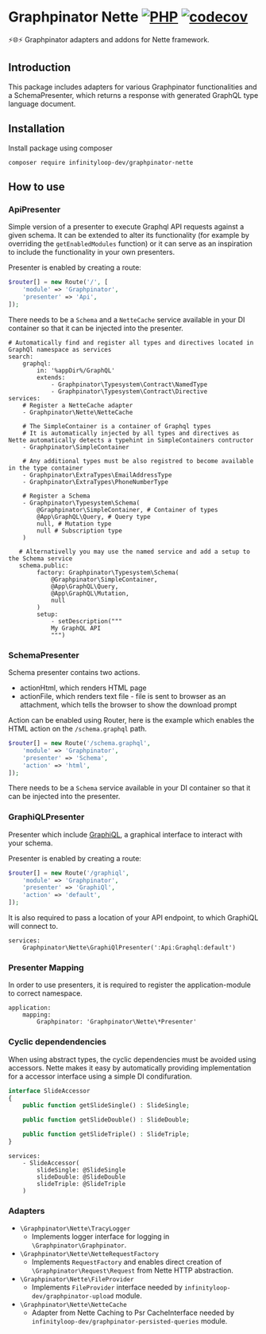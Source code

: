 # Graphpinator Nette [![PHP](https://github.com/infinityloop-dev/graphpinator-nette/workflows/PHP/badge.svg?branch=master)](https://github.com/infinityloop-dev/graphpinator-nette/actions?query=workflow%3APHP) [![codecov](https://codecov.io/gh/infinityloop-dev/graphpinator-nette/branch/master/graph/badge.svg)](https://codecov.io/gh/infinityloop-dev/graphpinator-nette)

:zap::globe_with_meridians::zap: Graphpinator adapters and addons for Nette framework.

## Introduction

This package includes adapters for various Graphpinator functionalities and a SchemaPresenter, which returns a response with generated GraphQL type language document.

## Installation

Install package using composer

```composer require infinityloop-dev/graphpinator-nette```

## How to use

### ApiPresenter

Simple version of a presenter to execute Graphql API requests against a given schema. It can be extended to alter its functionality (for example by overriding the `getEnabledModules` function) or it can serve as an inspiration to include the functionality in your own presenters.

Presenter is enabled by creating a route:

```php
$router[] = new Route('/', [
    'module' => 'Graphpinator',
    'presenter' => 'Api',
]);
```

There needs to be a `Schema` and a `NetteCache` service available in your DI container so that it can be injected into the presenter.

```neon
# Automatically find and register all types and directives located in GraphQl namespace as services
search:
    graphql:
        in: '%appDir%/GraphQL'
        extends:
            - Graphpinator\Typesystem\Contract\NamedType
            - Graphpinator\Typesystem\Contract\Directive
services:
    # Register a NetteCache adapter
    - Graphpinator\Nette\NetteCache

    # The SimpleContainer is a container of Graphql types
    # It is automatically injected by all types and directives as Nette automatically detects a typehint in SimpleContainers contructor
    - Graphpinator\SimpleContainer

    # Any additional types must be also registred to become available in the type container
    - Graphpinator\ExtraTypes\EmailAddressType
    - Graphpinator\ExtraTypes\PhoneNumberType

    # Register a Schema
    - Graphpinator\Typesystem\Schema(
        @Graphpinator\SimpleContainer, # Container of types
        @App\GraphQL\Query, # Query type
        null, # Mutation type
        null # Subscription type
    )

   # Alternativelly you may use the named service and add a setup to the Schema service
   schema.public:
        factory: Graphpinator\Typesystem\Schema(
            @Graphpinator\SimpleContainer,
            @App\GraphQL\Query,
            @App\GraphQL\Mutation,
            null
        )
        setup:
            - setDescription("""
            My GraphQL API
            """)
```

### SchemaPresenter

Schema presenter contains two actions.
- actionHtml, which renders HTML page
- actionFile, which renders text file - file is sent to browser as an attachment, which tells the browser to show the download prompt

Action can be enabled using Router, here is the example which enables the HTML action on the `/schema.graphql` path.

```php
$router[] = new Route('/schema.graphql',
    'module' => 'Graphpinator',
    'presenter' => 'Schema',         
    'action' => 'html',
]);
```

There needs to be a `Schema` service available in your DI container so that it can be injected into the presenter.

### GraphiQLPresenter

Presenter which include [GraphiQL](https://github.com/graphql/graphiql/tree/main/packages/graphiql#readme), a graphical interface to interact with your schema.

Presenter is enabled by creating a route:

```php
$router[] = new Route('/graphiql',
    'module' => 'Graphpinator',
    'presenter' => 'GraphiQl',         
    'action' => 'default',
]);
```

It is also required to pass a location of your API endpoint, to which GraphiQL will connect to.

```neon
services:
    Graphpinator\Nette\GraphiQlPresenter(':Api:Graphql:default')
```

### Presenter Mapping

In order to use presenters, it is required to register the application-module to correct namespace.

```neon
application:
    mapping:
        Graphpinator: 'Graphpinator\Nette\*Presenter'
```

### Cyclic dependendencies

When using abstract types, the cyclic dependencies must be avoided using accessors. Nette makes it easy by automatically providing implementation for a accessor interface using a simple DI condifuration.
    
```php
interface SlideAccessor
{
    public function getSlideSingle() : SlideSingle;

    public function getSlideDouble() : SlideDouble;

    public function getSlideTriple() : SlideTriple;
}
```

```neon
services:
    - SlideAccessor(
        slideSingle: @SlideSingle
        slideDouble: @SlideDouble
        slideTriple: @SlideTriple
    )
```

### Adapters

- `\Graphpinator\Nette\TracyLogger`
    - Implements logger interface for logging in `\Graphpinator\Graphpinator`.
- `\Graphpinator\Nette\NetteRequestFactory`
    - Implements `RequestFactory` and enables direct creation of `\Graphpinator\Request\Request` from Nette HTTP abstraction.
- `\Graphpinator\Nette\FileProvider`
    - Implements `FileProvider` interface needed by `infinityloop-dev/graphpinator-upload` module.
- `\Graphpinator\Nette\NetteCache`
    - Adapter from Nette Caching to Psr CacheInterface needed by `infinityloop-dev/graphpinator-persisted-queries` module.
